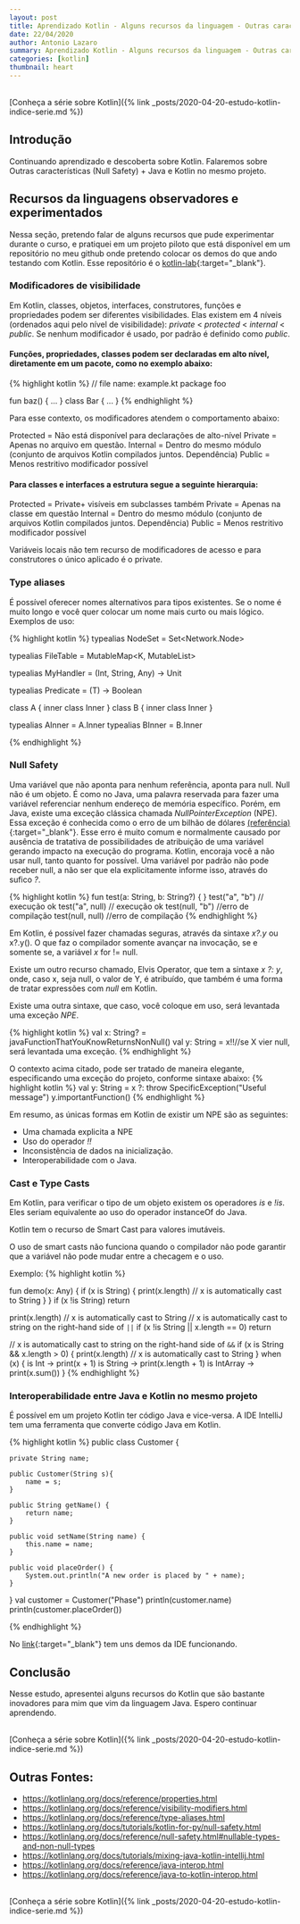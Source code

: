 ```yaml
---
layout: post
title: Aprendizado Kotlin - Alguns recursos da linguagem - Outras características (Null Safety) + Java e Kotlin no mesmo projeto
date: 22/04/2020
author: Antonio Lazaro
summary: Aprendizado Kotlin - Alguns recursos da linguagem - Outras características (Null Safety) + Java e Kotlin no mesmo projeto
categories: [kotlin]
thumbnail: heart
---
```


<br/>
[Conheça a série sobre Kotlin]({% link _posts/2020-04-20-estudo-kotlin-indice-serie.md %})

## Introdução

Continuando aprendizado e descoberta sobre Kotlin. Falaremos sobre Outras características (Null Safety) + Java e Kotlin no mesmo projeto.

## Recursos da linguagens observadores e experimentados

Nessa seção, pretendo falar de alguns recursos que pude experimentar durante o curso, e pratiquei em um projeto piloto que está disponível em um repositório no meu github onde pretendo colocar os demos do que ando testando com Kotlin. Esse repositório é o [kotlin-lab](https://github.com/antoniolazaro/kotlin-lab){:target="\_blank"}.

### Modificadores de visibilidade

Em Kotlin, classes, objetos, interfaces, construtores, funções e propriedades podem ser diferentes visibilidades. Elas existem em 4 níveis (ordenados aqui pelo nível de visibilidade): _private_ < _protected_ < _internal_ < _public_. Se nenhum modificador é usado, por padrão é definido como _public_.

#### Funções, propriedades, classes podem ser declaradas em alto nível, diretamente em um pacote, como no exemplo abaixo:

{% highlight kotlin %}
// file name: example.kt
package foo

fun baz() { ... }
class Bar { ... }
{% endhighlight %}

Para esse contexto, os modificadores atendem o comportamento abaixo:

Protected = Não está disponível para declarações de alto-nível
Private = Apenas no arquivo em questão.
Internal = Dentro do mesmo módulo (conjunto de arquivos Kotlin compilados juntos. Dependência)
Public = Menos restritivo modificador possível

#### Para classes e interfaces a estrutura segue a seguinte hierarquia:

Protected = Private+ visíveis em subclasses também
Private = Apenas na classe em questão
Internal = Dentro do mesmo módulo (conjunto de arquivos Kotlin compilados juntos. Dependência)
Public = Menos restritivo modificador possível

Variáveis locais não tem recurso de modificadores de acesso e para construtores o único aplicado é o private.

### Type aliases

É possível oferecer nomes alternativos para tipos existentes. Se o nome é muito longo e você quer colocar um nome mais curto ou mais lógico. Exemplos de uso:

{% highlight kotlin %}
typealias NodeSet = Set<Network.Node>

typealias FileTable<K> = MutableMap<K, MutableList<File>>

typealias MyHandler = (Int, String, Any) -> Unit

typealias Predicate<T> = (T) -> Boolean

class A {
inner class Inner
}
class B {
inner class Inner
}

typealias AInner = A.Inner
typealias BInner = B.Inner

{% endhighlight %}

### Null Safety

Uma variável que não aponta para nenhum referência, aponta para null. Null não é um objeto. É como no Java, uma palavra reservada para fazer uma variável referenciar nenhum endereço de memória específico. Porém, em Java, existe uma exceção clássica chamada _NullPointerException_ (NPE). Essa exceção é conhecida como o erro de um bilhão de dólares [(referência)](https://www.eximiaco.ms/pt/2019/11/30/como-c-esta-tentando-superar-um-erro-de-muito-mais-que-um-bilhao-de-dolares/){:target="\_blank"}. Esse erro é muito comum e normalmente causado por ausência de tratativa de possibilidades de atribuição de uma variável gerando impacto na execução do programa. Kotlin, encoraja você a não usar null, tanto quanto for possível. Uma variável por padrão não pode receber null, a não ser que ela explicitamente informe isso, através do sufico _?_.

{% highlight kotlin %}
fun test(a: String, b: String?) {
}
test("a", "b") // execução ok
test("a", null) // execução ok
test(null, "b") //erro de compilação
test(null, null) //erro de compilação
{% endhighlight %}

Em Kotlin, é possível fazer chamadas seguras, através da sintaxe _x?.y_ ou x?.y(). O que faz o compilador somente avançar na invocação, se e somente se, a variável _x_ for != null.

Existe um outro recurso chamado, Elvis Operator, que tem a sintaxe _x ?: y_, onde, caso x, seja null, o valor de Y, é atribuído, que também é uma forma de tratar expressões com _null_ em Kotlin.

Existe uma outra sintaxe, que caso, você coloque em uso, será levantada uma exceção _NPE_.

{% highlight kotlin %}
val x: String? = javaFunctionThatYouKnowReturnsNonNull()
val y: String = x!!//se X vier null, será levantada uma exceção.
{% endhighlight %}

O contexto acima citado, pode ser tratado de maneira elegante, especificando uma exceção do projeto, conforme sintaxe abaixo:
{% highlight kotlin %}
val y: String = x ?: throw SpecificException("Useful message")
y.importantFunction()
{% endhighlight %}

Em resumo, as únicas formas em Kotlin de existir um NPE são as seguintes:

- Uma chamada explicita a NPE
- Uso do operador _!!_
- Inconsistência de dados na inicialização.
- Interoperabilidade com o Java.

### Cast e Type Casts

Em Kotlin, para verificar o tipo de um objeto existem os operadores _is_ e _!is_. Eles seriam equivalente ao uso do operador instanceOf do Java.

Kotlin tem o recurso de Smart Cast para valores imutáveis.

O uso de smart casts não funciona quando o compilador não pode garantir que a variável não pode mudar entre a checagem e o uso.

Exemplo:
{% highlight kotlin %}

fun demo(x: Any) {
if (x is String) {
print(x.length) // x is automatically cast to String
}
}
if (x !is String) return

print(x.length) // x is automatically cast to String
// x is automatically cast to string on the right-hand side of `||`
if (x !is String || x.length == 0) return

// x is automatically cast to string on the right-hand side of `&&`
if (x is String && x.length > 0) {
print(x.length) // x is automatically cast to String
}
when (x) {
is Int -> print(x + 1)
is String -> print(x.length + 1)
is IntArray -> print(x.sum())
}
{% endhighlight %}

### Interoperabilidade entre Java e Kotlin no mesmo projeto

É possível em um projeto Kotlin ter código Java e vice-versa. A IDE IntelliJ tem uma ferramenta que converte código Java em Kotlin.

{% highlight kotlin %}
public class Customer {

    private String name;

    public Customer(String s){
        name = s;
    }

    public String getName() {
        return name;
    }

    public void setName(String name) {
        this.name = name;
    }

    public void placeOrder() {
        System.out.println("A new order is placed by " + name);
    }

}
val customer = Customer("Phase")
println(customer.name)
println(customer.placeOrder())

{% endhighlight %}

No [link](https://kotlinlang.org/docs/tutorials/mixing-java-kotlin-intellij.html){:target="\_blank"} tem uns demos da IDE funcionando.

## Conclusão

Nesse estudo, apresentei alguns recursos do Kotlin que são bastante inovadores para mim que vim da linguagem Java. Espero continuar aprendendo.

<br/>
[Conheça a série sobre Kotlin]({% link _posts/2020-04-20-estudo-kotlin-indice-serie.md %})

## Outras Fontes:

- https://kotlinlang.org/docs/reference/properties.html
- https://kotlinlang.org/docs/reference/visibility-modifiers.html
- https://kotlinlang.org/docs/reference/type-aliases.html
- https://kotlinlang.org/docs/tutorials/kotlin-for-py/null-safety.html
- https://kotlinlang.org/docs/reference/null-safety.html#nullable-types-and-non-null-types
- https://kotlinlang.org/docs/tutorials/mixing-java-kotlin-intellij.html
- https://kotlinlang.org/docs/reference/java-interop.html
- https://kotlinlang.org/docs/reference/java-to-kotlin-interop.html

<br/>
[Conheça a série sobre Kotlin]({% link _posts/2020-04-20-estudo-kotlin-indice-serie.md %})
